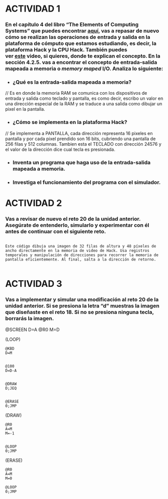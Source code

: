 # ACTIVIDAD 1
### En el capítulo 4 del libro “The Elements of Computing Systems” que puedes encontrar [**aquí**](https://www.nand2tetris.org/_files/ugd/44046b_7ef1c00a714c46768f08c459a6cab45a.pdf), vas a repasar de nuevo cómo se realizan las operaciones de entrada y salida en la plataforma de cómputo que estamos estudiando, es decir, la plataforma Hack y la CPU Hack. También puedes ver [**este**](https://youtu.be/gTOFd80QfBU?si=6FLpT907cx1Q_NDB) video, si quieres, donde te explican el concepto. En la sección 4.2.5. vas a encontrar el concepto de entrada-salida mapeada a memoria o *memory maped* I/O. Analiza lo siguiente:

- ### ¿Qué es la entrada-salida mapeada a memoria?

// Es en donde la memoria RAM se comunica con los dispositivos de entrada y salida como teclado y pantalla, es como decir, escribo un valor en una dirección especial de la RAM y se traduce a una salida como dibujar un pixel en la pantalla.
- ### ¿Cómo se implementa en la plataforma Hack?

// Se implementa a PANTALLA, cada dirección representa 16 pixeles en pantalla y por cada pixel prendido son 16 bits, cubriendo una pantalla de 256 filas y 512 columnas.
Tambien esta el TECLADO con dirección 24576 y el valor de la dirección dice cual tecla es presionada.
- ### Inventa un programa que haga uso de la entrada-salida mapeada a memoria.
- ### Investiga el funcionamiento del programa con el simulador.





# ACTIVIDAD 2
### Vas a revisar de nuevo el reto 20 de la unidad anterior. Asegúrate de entenderlo, simularlo y experimentar con él antes de continuar con el siguiente reto.
````

Este código dibuja una imagen de 32 filas de altura y 48 píxeles de ancho directamente en la memoria de video de Hack. Usa registros temporales y manipulación de direcciones para recorrer la memoria de pantalla eficientemente. Al final, salta a la dirección de retorno.


````

# ACTIVIDAD 3
### Vas a implementar y simular una modificación al reto 20 de la unidad anterior. Si se presiona la letra “d” muestras la imagen que diseñaste en el reto 18. Si no se presiona ninguna tecla, borrarás la imagen.


@SCREEN
D=A
@R0
M=D

(LOOP)

    @KBD
    D=M


    @100
    D=D-A


    @DRAW
    D;JEQ


    @ERASE
    0;JMP

(DRAW)
   
    @R0
    A=M
    M=-1          

   
    @LOOP
    0;JMP

(ERASE)
 
    @R0
    A=M
    M=0

    @LOOP
    0;JMP

